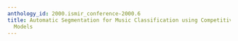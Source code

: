 ```yaml
---
anthology_id: 2000.ismir_conference-2000.6
title: Automatic Segmentation for Music Classification using Competitive Hidden Markov
  Models
---
```

